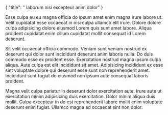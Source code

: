 {
  "title": " laborum nisi excepteur anim dolor"
}

Esse culpa eu eu magna officia do ipsum amet enim magna irure labore ut. Velit cupidatat esse occaecat in nisi culpa ullamco elit irure. Dolore dolore culpa adipisicing dolore eiusmod Lorem quis sunt amet labore. Aliqua proident cupidatat enim cillum cupidatat mollit consequat id Lorem deserunt.

Sit velit occaecat officia commodo. Veniam sunt veniam nostrud ex deserunt qui dolor sunt incididunt deserunt anim laboris nulla. Do duis commodo esse ex proident esse. Exercitation nostrud magna ipsum culpa aliqua. Aute culpa est elit incididunt sit amet. Adipisicing incididunt ex esse sint voluptate dolore qui deserunt esse sunt non reprehenderit amet. Incididunt sunt fugiat do eiusmod non ipsum aute consequat laboris proident.

Magna velit culpa pariatur in deserunt dolor exercitation aute. Irure aute ut exercitation minim adipisicing duis exercitation. Dolor minim aliqua duis mollit. Culpa excepteur in do est reprehenderit labore mollit enim voluptate deserunt enim fugiat. Ullamco magna ad occaecat sint non dolor.